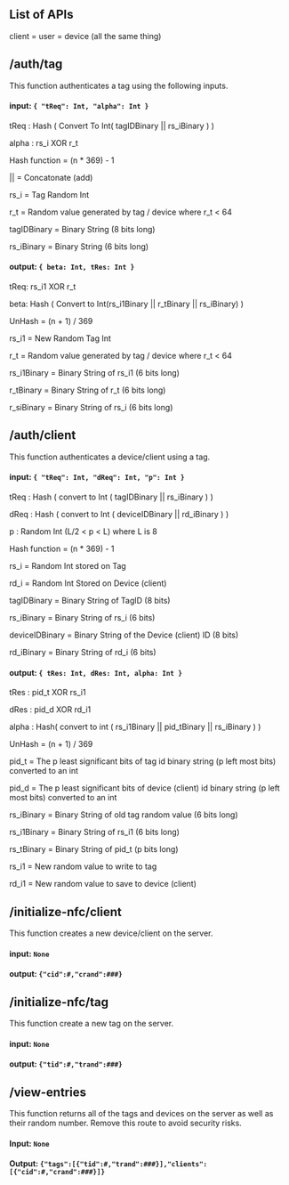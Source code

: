 ## List of APIs

client = user = device (all the same thing) 

## /auth/tag

This function authenticates a tag using the following inputs. 

#### input: `{ "tReq": Int, "alpha": Int }`

tReq : Hash ( Convert To Int( tagIDBinary || rs_iBinary ) )

alpha : rs_i XOR r_t

Hash function = (n * 369) - 1

|| = Concatonate (add)

rs_i = Tag Random Int

r_t = Random value generated by tag / device where r_t < 64

tagIDBinary = Binary String (8 bits long)

rs_iBinary = Binary String (6 bits long)

#### output: `{ beta: Int, tRes: Int }`

tReq: rs_i1 XOR r_t

beta: Hash ( Convert to Int(rs_i1Binary || r_tBinary || rs_iBinary) )

UnHash = (n + 1) / 369

rs_i1 = New Random Tag Int

r_t = Random value generated by tag / device where r_t < 64

rs_i1Binary = Binary String of rs_i1 (6 bits long)

r_tBinary = Binary String of r_t (6 bits long)

r_siBinary = Binary String of rs_i (6 bits long)


## /auth/client

This function authenticates a device/client using a tag. 

#### input: `{ "tReq": Int, "dReq": Int, "p": Int }`

tReq : Hash ( convert to Int ( tagIDBinary || rs_iBinary ) )

dReq : Hash ( convert to Int ( deviceIDBinary || rd_iBinary ) )

p : Random Int (L/2 < p < L) where L is 8

Hash function = (n * 369) - 1

rs_i = Random Int stored on Tag

rd_i = Random Int Stored on Device (client)

tagIDBinary = Binary String of TagID (8 bits)

rs_iBinary = Binary String of rs_i (6 bits)

deviceIDBinary = Binary String of the Device (client) ID (8 bits)

rd_iBinary = Binary String of rd_i (6 bits)

#### output: `{ tRes: Int, dRes: Int, alpha: Int }`

tRes : pid_t XOR rs_i1

dRes : pid_d XOR rd_i1

alpha : Hash( convert to int ( rs_i1Binary || pid_tBinary || rs_iBinary ) )

UnHash = (n + 1) / 369

pid_t = The p least significant bits of tag id binary string (p left most bits) converted to an int

pid_d = The p least significant bits of device (client) id binary string (p left most bits) converted to an int

rs_iBinary = Binary String of old tag random value (6 bits long)

rs_i1Binary = Binary String of rs_i1 (6 bits long)

rs_tBinary = Binary String of pid_t (p bits long)

rs_i1 = New random value to write to tag

rd_i1 = New random value to save to device (client)

## /initialize-nfc/client

This function creates a new device/client on the server. 

#### input: `None`

#### output: `{"cid":#,"crand":###}`

## /initialize-nfc/tag

This function create a new tag on the server. 

#### input: `None`

#### output: `{"tid":#,"trand":###}`

## /view-entries

This function returns all of the tags and devices on the server as well as their random number. Remove this route to avoid security risks. 

#### Input: `None`

#### Output: `{"tags":[{"tid":#,"trand":###}],"clients":[{"cid":#,"crand":###}]}`
